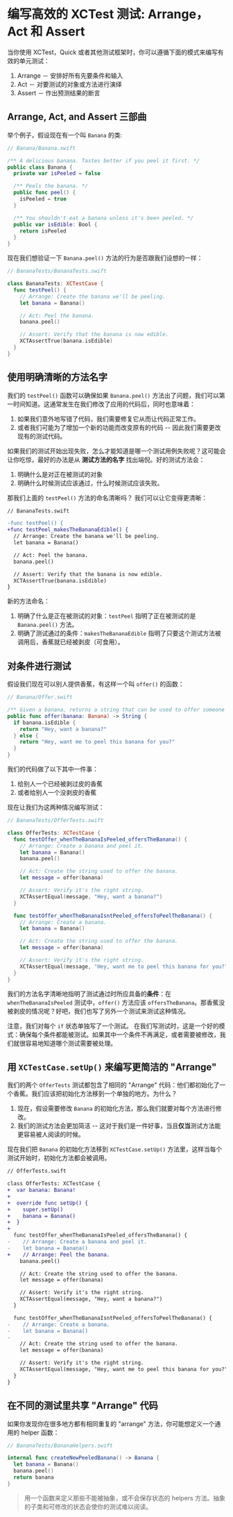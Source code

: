 # 编写高效的 XCTest 测试: Arrange，Act 和 Assert

当你使用 XCTest，Quick 或者其他测试框架时，你可以遵循下面的模式来编写有效的单元测试：

1. Arrange － 安排好所有先要条件和输入
2. Act － 对要测试的对象或方法进行演绎   
3. Assert － 作出预测结果的断言

## Arrange, Act, and Assert 三部曲

举个例子，假设现在有一个叫 `Banana` 的类:

```swift
// Banana/Banana.swift

/** A delicious banana. Tastes better if you peel it first. */
public class Banana {
  private var isPeeled = false

  /** Peels the banana. */
  public func peel() {
    isPeeled = true
  }

  /** You shouldn't eat a banana unless it's been peeled. */
  public var isEdible: Bool {
    return isPeeled
  }
}
```

现在我们想验证一下 `Banana.peel()` 方法的行为是否跟我们设想的一样：

```swift
// BananaTests/BananaTests.swift

class BananaTests: XCTestCase {
  func testPeel() {
    // Arrange: Create the banana we'll be peeling.
    let banana = Banana()

    // Act: Peel the banana.
    banana.peel()

    // Assert: Verify that the banana is now edible.
    XCTAssertTrue(banana.isEdible)
  }
}
```

## 使用明确清晰的方法名字

我们的 `testPeel()` 函数可以确保如果 `Banana.peel()` 方法出了问题，我们可以第一时间知道。这通常发生在我们修改了应用的代码后，同时也意味着：

1. 如果我们意外地写错了代码，我们需要修复它从而让代码正常工作。
2. 或者我们可能为了增加一个新的功能而改变原有的代码 -- 因此我们需要更改现有的测试代码。

如果我们的测试开始出现失败，怎么才能知道是哪一个测试用例失败呢？这可能会让你吃惊，最好的办法是从 **测试方法的名字** 找出端倪。好的测试方法会：

1. 明确什么是对正在被测试的对象
2. 明确什么时候测试应该通过，什么时候测试应该失败。

那我们上面的 `testPeel()` 方法的命名清晰吗？ 我们可以让它变得更清晰：

```diff
// BananaTests.swift

-func testPeel() {
+func testPeel_makesTheBananaEdible() {
  // Arrange: Create the banana we'll be peeling.
  let banana = Banana()

  // Act: Peel the banana.
  banana.peel()

  // Assert: Verify that the banana is now edible.
  XCTAssertTrue(banana.isEdible)
}
```

新的方法命名：

1. 明确了什么是正在被测试的对象：`testPeel` 指明了正在被测试的是 `Banana.peel()` 方法。
2. 明确了测试通过的条件：`makesTheBananaEdible` 指明了只要这个测试方法被调用后，香蕉就已经被剥皮（可食用）。

## 对条件进行测试

假设我们现在可以别人提供香蕉，有这样一个叫 `offer()` 的函数：

```swift
// Banana/Offer.swift

/** Given a banana, returns a string that can be used to offer someone the banana. */
public func offer(banana: Banana) -> String {
  if banana.isEdible {
    return "Hey, want a banana?"
  } else {
    return "Hey, want me to peel this banana for you?"
  }
}
```

我们的代码做了以下其中一件事：

1. 给别人一个已经被剥过皮的香蕉
2. 或者给别人一个没剥皮的香蕉

现在让我们为这两种情况编写测试：

```swift
// BananaTests/OfferTests.swift

class OfferTests: XCTestCase {
  func testOffer_whenTheBananaIsPeeled_offersTheBanana() {
    // Arrange: Create a banana and peel it.
    let banana = Banana()
    banana.peel()

    // Act: Create the string used to offer the banana.
    let message = offer(banana)

    // Assert: Verify it's the right string.
    XCTAssertEqual(message, "Hey, want a banana?")
  }

  func testOffer_whenTheBananaIsntPeeled_offersToPeelTheBanana() {
    // Arrange: Create a banana.
    let banana = Banana()

    // Act: Create the string used to offer the banana.
    let message = offer(banana)

    // Assert: Verify it's the right string.
    XCTAssertEqual(message, "Hey, want me to peel this banana for you?")
  }
}
```

我们的方法名字清晰地指明了测试通过时所应具备的**条件**：在 `whenTheBananaIsPeeled` 测试中，`offer()` 方法应该 `offersTheBanana`。那香蕉没被剥皮的情况呢？好吧，我们也写了另外一个测试来测试这种情况。

注意，我们对每个 `if` 状态单独写了一个测试。
在我们写测试时，这是一个好的模式：确保每个条件都能被测试。如果其中一个条件不再满足，或者需要被修改，我们就很容易地知道哪个测试需要被处理。

## 用 `XCTestCase.setUp()` 来编写更简洁的 "Arrange"

我们的两个 `OfferTests` 测试都包含了相同的 "Arrange" 代码：他们都初始化了一个香蕉。我们应该把初始化方法移到一个单独的地方。为什么？

1. 现在，假设需要修改 `Banana` 的初始化方法，那么我们就要对每个方法进行修改。
2. 我们的测试方法会更加简洁 -- 这对于我们是一件好事，当且**仅当**测试方法能更容易被人阅读的时候。

现在我们把 `Banana` 的初始化方法移到 `XCTestCase.setUp()` 方法里，这样当每个测试开始时，初始化方法都会被调用。

```diff
// OfferTests.swift

class OfferTests: XCTestCase {
+  var banana: Banana!
+
+  override func setUp() {
+    super.setUp()
+    banana = Banana()
+  }
+
  func testOffer_whenTheBananaIsPeeled_offersTheBanana() {
-    // Arrange: Create a banana and peel it.
-    let banana = Banana()
+    // Arrange: Peel the banana.
    banana.peel()

    // Act: Create the string used to offer the banana.
    let message = offer(banana)

    // Assert: Verify it's the right string.
    XCTAssertEqual(message, "Hey, want a banana?")
  }

  func testOffer_whenTheBananaIsntPeeled_offersToPeelTheBanana() {
-    // Arrange: Create a banana.
-    let banana = Banana()
-
    // Act: Create the string used to offer the banana.
    let message = offer(banana)

    // Assert: Verify it's the right string.
    XCTAssertEqual(message, "Hey, want me to peel this banana for you?")
  }
}
```

## 在不同的测试里共享 "Arrange" 代码

如果你发现你在很多地方都有相同重复的 "arrange" 方法，你可能想定义一个通用的 helper 函数：

```swift
// BananaTests/BananaHelpers.swift

internal func createNewPeeledBanana() -> Banana {
  let banana = Banana()
  banana.peel()
  return banana
}
```

> 用一个函数来定义那些不能被抽象，或不会保存状态的 helpers 方法。抽象的子类和可修改的状态会使你的测试难以阅读。
